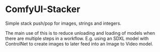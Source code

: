 # ComfyUI-Stacker
Simple stack push/pop for images, strings and integers.

The main use of this is to reduce unloading and loading of models when there are multiple steps in a workflow.
E.g. using an SDXL model with ControlNet to create images to later feed into an Image to Video model.
